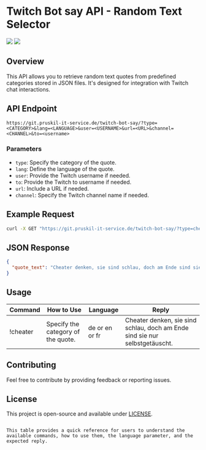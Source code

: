 # Twitch Bot say API - Random Text Selector

[![](https://dcbadge.vercel.app/api/server/HybJgdKmYq)](https://discord.gg/HybJgdKmYq)   [![](https://img.shields.io/badge/Twitch-9146FF?style=for-the-badge&logo=twitch&logoColor=whit)](https://twitch.tv/doc_hardi)

## Overview

This API allows you to retrieve random text quotes from predefined categories stored in JSON files. It's designed for integration with Twitch chat interactions.

## API Endpoint

```plaintext
https://git.pruskil-it-service.de/twitch-bot-say/?type=<CATEGORY>&lang=<LANGUAGE>&user=<USERNAME>&url=<URL>&channel=<CHANNEL>&to=<username>
```

### Parameters

- `type`: Specify the category of the quote.
- `lang`: Define the language of the quote.
- `user`: Provide the Twitch username if needed.
- `to`: Provide the Twitch to username if needed.
- `url`: Include a URL if needed.
- `channel`: Specify the Twitch channel name if needed.

## Example Request

```bash
curl -X GET "https://git.pruskil-it-service.de/twitch-bot-say/?type=cheater&lang=de&user=username&url=http://example.com&channel=channelname&to=<username>"
```

## JSON Response

```json
{
  "quote_text": "Cheater denken, sie sind schlau, doch am Ende sind sie nur selbstgetäuscht."
}
```

## Usage

| Command | How to Use | Language | Reply |
| ------- | ---------- | -------- | ----- |
| !cheater | Specify the category of the quote. | de or en or fr | Cheater denken, sie sind schlau, doch am Ende sind sie nur selbstgetäuscht. |

## Contributing

Feel free to contribute by providing feedback or reporting issues.

## License

This project is open-source and available under [LICENSE](LICENSE).
```

This table provides a quick reference for users to understand the available commands, how to use them, the language parameter, and the expected reply.
